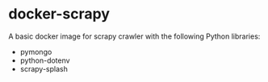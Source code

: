 # docker-scrapy

A basic docker image for scrapy crawler with the following Python libraries:

* pymongo
* python-dotenv
* scrapy-splash
